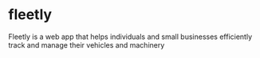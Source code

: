 # fleetly
Fleetly is a web app that helps individuals and small businesses efficiently track and manage their vehicles and machinery
